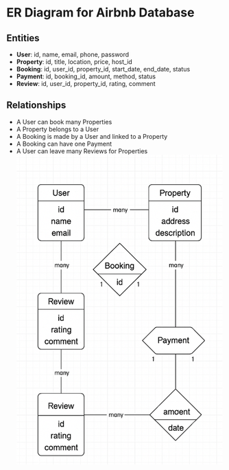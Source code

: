 # ER Diagram for Airbnb Database

## Entities

- **User**: id, name, email, phone, password
- **Property**: id, title, location, price, host_id
- **Booking**: id, user_id, property_id, start_date, end_date, status
- **Payment**: id, booking_id, amount, method, status
- **Review**: id, user_id, property_id, rating, comment

## Relationships

- A User can book many Properties
- A Property belongs to a User
- A Booking is made by a User and linked to a Property
- A Booking can have one Payment
- A User can leave many Reviews for Properties
![alt text](<ERD image-1.png>)